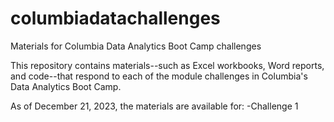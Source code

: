 # columbiadatachallenges
Materials for Columbia Data Analytics Boot Camp challenges

This repository contains materials--such as Excel workbooks, Word reports, and code--that respond to each of the module challenges in Columbia's Data Analytics Boot Camp.

As of December 21, 2023, the materials are available for:
-Challenge 1
